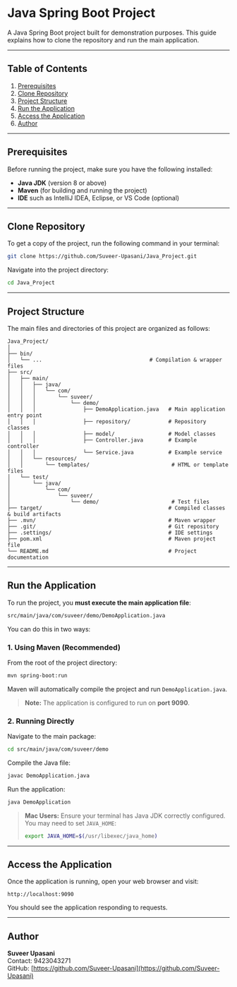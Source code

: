 # Java Spring Boot Project

A Java Spring Boot project built for demonstration purposes. This guide explains how to clone the repository and run the main application.

---

## Table of Contents

1. [Prerequisites](#prerequisites)  
2. [Clone Repository](#clone-repository)  
3. [Project Structure](#project-structure)  
4. [Run the Application](#run-the-application)  
5. [Access the Application](#access-the-application)  
6. [Author](#author)  

---

## Prerequisites

Before running the project, make sure you have the following installed:

- **Java JDK** (version 8 or above)  
- **Maven** (for building and running the project)  
- **IDE** such as IntelliJ IDEA, Eclipse, or VS Code (optional)  

---

## Clone Repository

To get a copy of the project, run the following command in your terminal:

```bash
git clone https://github.com/Suveer-Upasani/Java_Project.git
```

Navigate into the project directory:

```bash
cd Java_Project
```

---

## Project Structure

The main files and directories of this project are organized as follows:

```
Java_Project/
│
├── bin/
│   └── ...                                  # Compilation & wrapper files
├── src/
│   ├── main/
│   │   ├── java/
│   │   │   └── com/
│   │   │       └── suveer/
│   │   │           └── demo/
│   │   │               ├── DemoApplication.java   # Main application entry point
│   │   │               ├── repository/            # Repository classes
│   │   │               ├── model/                 # Model classes
│   │   │               ├── Controller.java        # Example controller
│   │   │               └── Service.java           # Example service
│   │   └── resources/
│   │       └── templates/                          # HTML or template files
│   └── test/
│       └── java/
│           └── com/
│               └── suveer/
│                   └── demo/                       # Test files
├── target/                                        # Compiled classes & build artifacts
├── .mvn/                                          # Maven wrapper
├── .git/                                          # Git repository
├── .settings/                                     # IDE settings
├── pom.xml                                        # Maven project file
└── README.md                                      # Project documentation
```

---

## Run the Application

To run the project, you **must execute the main application file**:

```bash
src/main/java/com/suveer/demo/DemoApplication.java
```

You can do this in two ways:

### 1. Using Maven (Recommended)

From the root of the project directory:

```bash
mvn spring-boot:run
```

Maven will automatically compile the project and run `DemoApplication.java`.  
> **Note:** The application is configured to run on **port 9090**.

### 2. Running Directly

Navigate to the main package:

```bash
cd src/main/java/com/suveer/demo
```

Compile the Java file:

```bash
javac DemoApplication.java
```

Run the application:

```bash
java DemoApplication
```

> **Mac Users:** Ensure your terminal has Java JDK correctly configured. You may need to set `JAVA_HOME`:
>
> ```bash
> export JAVA_HOME=$(/usr/libexec/java_home)
> ```

---

## Access the Application

Once the application is running, open your web browser and visit:

```
http://localhost:9090
```

You should see the application responding to requests.

---

## Author

**Suveer Upasani**  
Contact: 9423043271  
GitHub: [https://github.com/Suveer-Upasani](https://github.com/Suveer-Upasani)
